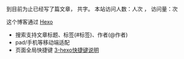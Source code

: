 到目前为止已经写了<code class="article_number"></code>篇文章， 共<code class="site_word_count"></code>字。
本站访问人数：<code class="site_uv"></code>人次 ， 访问量：<code class="site_pv"></code>次

这个博客通过 [Hexo](https://hexo.io/) 

- 搜索支持文章标题、标签(#标签)、作者(@作者)
- pad/手机等移动端适配
- 页面全局快捷键 <a href='http://yelog.org/2017/03/24/3-hexo-shortcuts/'>3-hexo快捷键说明</a>
